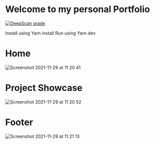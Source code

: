 # Welcome to my personal Portfolio
[![DeepScan grade](https://deepscan.io/api/teams/16028/projects/19258/branches/494500/badge/grade.svg)](https://deepscan.io/dashboard#view=project&tid=16028&pid=19258&bid=494500)

Install using Yarn install
Run using Yarn dev

# Home
![Screenshot 2021-11-29 at 11 20 41](https://user-images.githubusercontent.com/75997643/143850481-9f26c98a-fd0e-4402-824d-90e0e808abaa.png)

# Project Showcase
![Screenshot 2021-11-29 at 11 20 52](https://user-images.githubusercontent.com/75997643/143850580-3d0eb249-dc51-4ccf-abb5-c4cdbf3e438e.png)

# Footer
![Screenshot 2021-11-29 at 11 21 13](https://user-images.githubusercontent.com/75997643/143850616-401d9c81-c6cb-4aae-85c9-eef44cf7314b.png)

